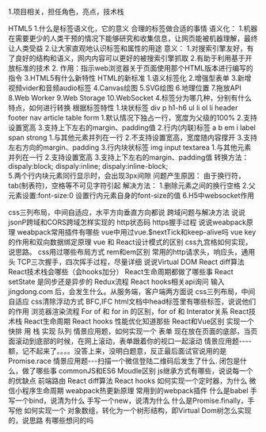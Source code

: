 1.项目相关，担任角色，亮点，技术栈

HTML5
1.什么是标签语义化，它的意义
    合理的标签做合适的事情
        语义化：
        1.机器在需要更少的人类干预的情况下能够研究和收集信息，让网页能被机器理解，最终让人类受益
        2.让大家直观地认识标签和属性的用途
        意义：
        1.对搜索引擎友好，有了良好的结构和语义，网内内容可以更好的被搜索引擎抓取
        2.有助于利用基于开放标准的技术
2. <!DOCTYPE html>
    作用：指示web浏览器关于页面使用那个HTML版本进行编写的指令
3.HTML5有什么新特性
    HTML的新标准
    1.语义标签化
    2.增强型表单
    3.新增视频vider和音频audio标签
    4.Canvas绘图
    5.SVG绘图
    6.地理位置
    7.拖放API
    8.Web Worker
    9.Web Storage
    10.WebSocket
4.标签分为哪几种，分别有什么特点，如何进行转换
    根据标签特性
    1.块状标签 div p h1-h6 ul li ol li header footer nav article table form
            1.默认情况下独占一行，宽度为父级的100%
            2.支持设置宽高
            3.支持上下左右的margin、padding值
    2.行内(内联)标签 a b em i  label span strong
            1.与其他元素并列在一行
            2.不支持设置宽高，宽度随内容撑开
            3.支持左右方向的margin、padding
    3.行内块状标签 img input textarea
            1.与其他元素并列在一行
            2.支持设置宽高
            3.支持上下左右的margin、padding值
    转换方法：   dispaly:block;
                dispaly:inline;
                dispaly:inline-block;  
5.两个行内块元素同行显示时，会出现3px间隙
        问题产生原因： 
            由于换行符，tab(制表符)，空格等不可见字符引起
        解决方法：
            1.删除元素之间的换行空格
            2.父元素设置:font-size:0
            设置行内元素自身的font-size的值
6.H5中websocket作用

css三列布局，中间自适应，水平方向垂直方向都说
跨域问题与解决方法
说说jsonP跨域和CORS跨域怎样实现的
http状态码
https握手过程
说说weabpack原理
weabpack常用插件有哪些
vue中用过vue.$nextTick和keep-alive吗
vue key的作用和双向数据绑定原理
vue 和 React设计模式的区别
css九宫格如何实现，说思路。
css用过哪些布局方式
rem和em区别
常用的http请求头，响应头，通用头
TCP三次握手，四次挥手过程，尽量详细
说说Virtual DOM
React diff算法
React技术栈会哪些（会hooks加分）
React生命周期都做了哪些事
React setState 是同步还是异步的
Redux流程
React hooks相关api询问
输入jingdong.com 后，会发生什么。从服务端，客户端两方面说
css三列布局，中间自适应
css清除浮动方式
BFC,IFC
html文档中head标签里有哪些标签，说说他们的作用
浏览器渲染流程
For of 和 for in 的区别，for of 和 Interator关系
React技术栈
React生命周期
React hooks 性能优化知道那些
React和Vue区别
实现一个快排
用 栈 实现 队列
情景应用题，如何实现一个 表单 现在放在页面的底部，当页面滚动到底部的时候，在网上滚动，表单跟着你的视口一起滚动
情景应用题----额，记不起来了。。。。没答上来，没明白题意，反正最后面试官说用的是Promise.race
情景应用题---扫描一个微信登陆二维码后发生了什么.
闭包是什么，做了哪些事
commonJS和ES6 Moudle区别
js继承方式有哪些，说说每一个的优缺点
前端路由
React diff算法
React hooks 如何实现一个定时器，为什么
微信小程序生命周期
weabpack热更新原理
常用到的webpack插件
什么是babel
手写一个bind，说清为什么
手写一个new，说清为什么
什么是Promise.finally，手写他
如何实现一个 对象数组，转化为一个树形结构，即Virtual Dom树怎么实现的，说思路
有哪些想问的吗